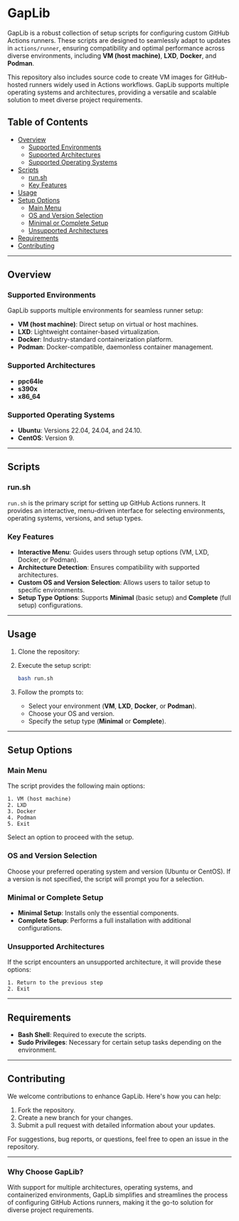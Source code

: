# **GapLib**

GapLib is a robust collection of setup scripts for configuring custom GitHub Actions runners. These scripts are designed to seamlessly adapt to updates in `actions/runner`, ensuring compatibility and optimal performance across diverse environments, including **VM (host machine)**, **LXD**, **Docker**, and **Podman**.

This repository also includes source code to create VM images for GitHub-hosted runners widely used in Actions workflows. GapLib supports multiple operating systems and architectures, providing a versatile and scalable solution to meet diverse project requirements.


## **Table of Contents**

- [Overview](#overview)
    - [Supported Environments](#supported-environments)
    - [Supported Architectures](#supported-architectures)
    - [Supported Operating Systems](#supported-operating-systems)
- [Scripts](#scripts)
    - [run.sh](#runsh)
    - [Key Features](#key-features)
- [Usage](#usage)
- [Setup Options](#setup-options)
    - [Main Menu](#main-menu)
    - [OS and Version Selection](#os-and-version-selection)
    - [Minimal or Complete Setup](#minimal-or-complete-setup)
    - [Unsupported Architectures](#unsupported-architectures)
- [Requirements](#requirements)
- [Contributing](#contributing)

---

## **Overview**

### **Supported Environments**

GapLib supports multiple environments for seamless runner setup:

- **VM (host machine)**: Direct setup on virtual or host machines.
- **LXD**: Lightweight container-based virtualization.
- **Docker**: Industry-standard containerization platform.
- **Podman**: Docker-compatible, daemonless container management.

### **Supported Architectures**

- **ppc64le**
- **s390x**
- **x86_64**

### **Supported Operating Systems**

- **Ubuntu**: Versions 22.04, 24.04, and 24.10.
- **CentOS**: Version 9.

---

## **Scripts**

### **run.sh**

`run.sh` is the primary script for setting up GitHub Actions runners. It provides an interactive, menu-driven interface for selecting environments, operating systems, versions, and setup types.

### **Key Features**

- **Interactive Menu**: Guides users through setup options (VM, LXD, Docker, or Podman).
- **Architecture Detection**: Ensures compatibility with supported architectures.
- **Custom OS and Version Selection**: Allows users to tailor setup to specific environments.
- **Setup Type Options**: Supports **Minimal** (basic setup) and **Complete** (full setup) configurations.

---

## **Usage**

1. Clone the repository:
    
    
2. Execute the setup script:
    
    ```bash
    bash run.sh
    
    ```
    
3. Follow the prompts to:
    - Select your environment (**VM**, **LXD**, **Docker**, or **Podman**).
    - Choose your OS and version.
    - Specify the setup type (**Minimal** or **Complete**).

---

## **Setup Options**

### **Main Menu**

The script provides the following main options:

```
1. VM (host machine)
2. LXD
3. Docker
4. Podman
5. Exit

```

Select an option to proceed with the setup.

### **OS and Version Selection**

Choose your preferred operating system and version (Ubuntu or CentOS). If a version is not specified, the script will prompt you for a selection.

### **Minimal or Complete Setup**

- **Minimal Setup**: Installs only the essential components.
- **Complete Setup**: Performs a full installation with additional configurations.

### **Unsupported Architectures**

If the script encounters an unsupported architecture, it will provide these options:

```
1. Return to the previous step
2. Exit

```

---

## **Requirements**

- **Bash Shell**: Required to execute the scripts.
- **Sudo Privileges**: Necessary for certain setup tasks depending on the environment.

---

## **Contributing**

We welcome contributions to enhance GapLib. Here's how you can help:

1. Fork the repository.
2. Create a new branch for your changes.
3. Submit a pull request with detailed information about your updates.

For suggestions, bug reports, or questions, feel free to open an issue in the repository.

---

### **Why Choose GapLib?**

With support for multiple architectures, operating systems, and containerized environments, GapLib simplifies and streamlines the process of configuring GitHub Actions runners, making it the go-to solution for diverse project requirements.